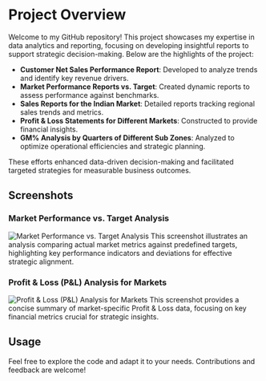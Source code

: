 # Project Overview

Welcome to my GitHub repository! This project showcases my expertise in data analytics and reporting, focusing on developing insightful reports to support strategic decision-making. Below are the highlights of the project:

- **Customer Net Sales Performance Report**: Developed to analyze trends and identify key revenue drivers.
- **Market Performance Reports vs. Target**: Created dynamic reports to assess performance against benchmarks.
- **Sales Reports for the Indian Market**: Detailed reports tracking regional sales trends and metrics.
- **Profit & Loss Statements for Different Markets**: Constructed to provide financial insights.
- **GM% Analysis by Quarters of Different Sub Zones**: Analyzed to optimize operational efficiencies and strategic planning.

These efforts enhanced data-driven decision-making and facilitated targeted strategies for measurable business outcomes.

## Screenshots

### Market Performance vs. Target Analysis
![Market Performance vs. Target Analysis](https://github.com/user-attachments/assets/aa94e1d2-202c-4f4e-8599-58891fb4a734)
This screenshot illustrates an analysis comparing actual market metrics against predefined targets, highlighting key performance indicators and deviations for effective strategic alignment.

### Profit & Loss (P&L) Analysis for Markets
![Profit & Loss (P&L) Analysis for Markets](https://github.com/user-attachments/assets/b6c77a10-3ea8-4c2c-ba0a-6e276f17c4bb)
This screenshot provides a concise summary of market-specific Profit & Loss data, focusing on key financial metrics crucial for strategic insights.

## Usage
Feel free to explore the code and adapt it to your needs. Contributions and feedback are welcome!
